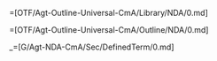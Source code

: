 =[OTF/Agt-Outline-Universal-CmA/Library/NDA/0.md]

=[OTF/Agt-Outline-Universal-CmA/Outline/NDA/0.md]

_=[G/Agt-NDA-CmA/Sec/DefinedTerm/0.md]